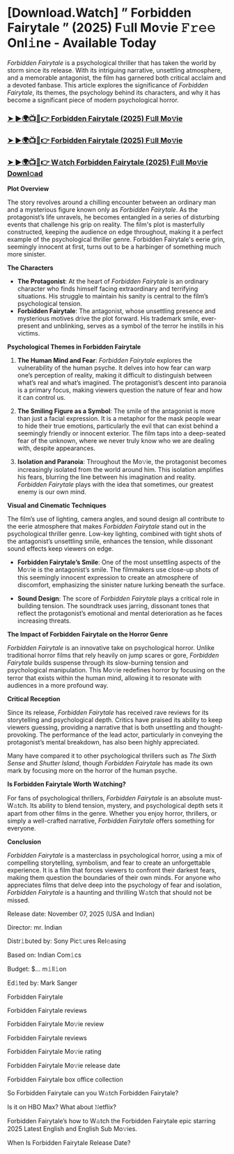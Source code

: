 # [Download.Watch] ” Forbidden Fairytale ” (2025) F𝚞ll Mo𝚟ie 𝙵𝚛𝚎𝚎 Onl𝚒ne - Available Today

*Forbidden Fairytale* is a psychological thriller that has taken the world by storm since its release. With its intriguing narrative, unsettling atmosphere, and a memorable antagonist, the film has garnered both critical acclaim and a devoted fanbase. This article explores the significance of *Forbidden Fairytale*, its themes, the psychology behind its characters, and why it has become a significant piece of modern psychological horror.

<h3><a href="https://t.co/8jSQKau2I0">➤ ►🌍📺📱👉 Forbidden Fairytale (2025) F𝚞ll Mo𝚟ie</a></h3>

<h3><a href="https://t.co/8jSQKau2I0">➤ ►🌍📺📱👉 Forbidden Fairytale (2025) F𝚞ll Mo𝚟ie</a></h3>

<h3><a href="https://t.co/8jSQKau2I0">➤ ►🌍📺📱👉 W𝚊tch Forbidden Fairytale (2025) F𝚞ll Mo𝚟ie Downl𝚘ad</a></h3>

**Plot Overview**

The story revolves around a chilling encounter between an ordinary man and a mysterious figure known only as *Forbidden Fairytale*. As the protagonist’s life unravels, he becomes entangled in a series of disturbing events that challenge his grip on reality. The film's plot is masterfully constructed, keeping the audience on edge throughout, making it a perfect example of the psychological thriller genre. Forbidden Fairytale's eerie grin, seemingly innocent at first, turns out to be a harbinger of something much more sinister.

**The Characters**

- **The Protagonist**: At the heart of *Forbidden Fairytale* is an ordinary character who finds himself facing extraordinary and terrifying situations. His struggle to maintain his sanity is central to the film’s psychological tension.
- **Forbidden Fairytale**: The antagonist, whose unsettling presence and mysterious motives drive the plot forward. His trademark smile, ever-present and unblinking, serves as a symbol of the terror he instills in his victims.

**Psychological Themes in Forbidden Fairytale**

1. **The Human Mind and Fear**: *Forbidden Fairytale* explores the vulnerability of the human psyche. It delves into how fear can warp one’s perception of reality, making it difficult to distinguish between what’s real and what’s imagined. The protagonist’s descent into paranoia is a primary focus, making viewers question the nature of fear and how it can control us.

2. **The Smiling Figure as a Symbol**: The smile of the antagonist is more than just a facial expression. It is a metaphor for the mask people wear to hide their true emotions, particularly the evil that can exist behind a seemingly friendly or innocent exterior. The film taps into a deep-seated fear of the unknown, where we never truly know who we are dealing with, despite appearances.

3. **Isolation and Paranoia**: Throughout the Mo𝚟ie, the protagonist becomes increasingly isolated from the world around him. This isolation amplifies his fears, blurring the line between his imagination and reality. *Forbidden Fairytale* plays with the idea that sometimes, our greatest enemy is our own mind.

**Visual and Cinematic Techniques**

The film’s use of lighting, camera angles, and sound design all contribute to the eerie atmosphere that makes *Forbidden Fairytale* stand out in the psychological thriller genre. Low-key lighting, combined with tight shots of the antagonist’s unsettling smile, enhances the tension, while dissonant sound effects keep viewers on edge.

- **Forbidden Fairytale’s Smile**: One of the most unsettling aspects of the Mo𝚟ie is the antagonist’s smile. The filmmakers use close-up shots of this seemingly innocent expression to create an atmosphere of discomfort, emphasizing the sinister nature lurking beneath the surface.

- **Sound Design**: The score of *Forbidden Fairytale* plays a critical role in building tension. The soundtrack uses jarring, dissonant tones that reflect the protagonist’s emotional and mental deterioration as he faces increasing threats.

**The Impact of Forbidden Fairytale on the Horror Genre**

*Forbidden Fairytale* is an innovative take on psychological horror. Unlike traditional horror films that rely heavily on jump scares or gore, *Forbidden Fairytale* builds suspense through its slow-burning tension and psychological manipulation. This Mo𝚟ie redefines horror by focusing on the terror that exists within the human mind, allowing it to resonate with audiences in a more profound way.

**Critical Reception**

Since its release, *Forbidden Fairytale* has received rave reviews for its storytelling and psychological depth. Critics have praised its ability to keep viewers guessing, providing a narrative that is both unsettling and thought-provoking. The performance of the lead actor, particularly in conveying the protagonist’s mental breakdown, has also been highly appreciated. 

Many have compared it to other psychological thrillers such as *The Sixth Sense* and *Shutter Island*, though *Forbidden Fairytale* has made its own mark by focusing more on the horror of the human psyche.

**Is Forbidden Fairytale Worth W𝚊tching?**

For fans of psychological thrillers, *Forbidden Fairytale* is an absolute must-W𝚊tch. Its ability to blend tension, mystery, and psychological depth sets it apart from other films in the genre. Whether you enjoy horror, thrillers, or simply a well-crafted narrative, *Forbidden Fairytale* offers something for everyone. 

**Conclusion**

*Forbidden Fairytale* is a masterclass in psychological horror, using a mix of compelling storytelling, symbolism, and fear to create an unforgettable experience. It is a film that forces viewers to confront their darkest fears, making them question the boundaries of their own minds. For anyone who appreciates films that delve deep into the psychology of fear and isolation, *Forbidden Fairytale* is a haunting and thrilling W𝚊tch that should not be missed.

Release date: November 07, 2025 (USA and Indian)

Director: mr. Indian

Distr𝚒buted by: Sony Pic𝚝ures Rel𝚎asing

Based on: Indian Com𝚒cs

Budget: $... m𝚒ll𝚒on

Ed𝚒ted by: Mark Sanger

Forbidden Fairytale

Forbidden Fairytale reviews

Forbidden Fairytale Mo𝚟ie review

Forbidden Fairytale reviews

Forbidden Fairytale Mo𝚟ie rating

Forbidden Fairytale Mo𝚟ie release date

Forbidden Fairytale box office collection

So Forbidden Fairytale can you W𝚊tch Forbidden Fairytale?

Is it on HBO Max? What about 𝙽etflix?

Forbidden Fairytale’s how to W𝚊tch the Forbidden Fairytale epic starring 2025 Latest English and English Sub Mo𝚟ies.

When Is Forbidden Fairytale Release Date?
